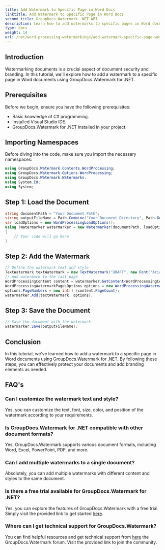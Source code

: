 ```yaml
---
title: Add Watermark to Specific Page in Word Docs
linktitle: Add Watermark to Specific Page in Word Docs
second_title: GroupDocs.Watermark .NET API
description: Learn how to add watermarks to specific pages in Word documents using GroupDocs.Watermark for .NET. Protect your content effortlessly.
type: docs
weight: 14
url: /net/word-processing-watermarkings/add-watermark-specific-page-word-docs/
---
```

## Introduction
Watermarking documents is a crucial aspect of document security and branding. In this tutorial, we'll explore how to add a watermark to a specific page in Word documents using GroupDocs.Watermark for .NET.
## Prerequisites
Before we begin, ensure you have the following prerequisites:
- Basic knowledge of C# programming.
- Installed Visual Studio IDE.
- GroupDocs.Watermark for .NET installed in your project.

## Importing Namespaces
Before diving into the code, make sure you import the necessary namespaces:
```csharp
using GroupDocs.Watermark.Contents.WordProcessing;
using GroupDocs.Watermark.Options.WordProcessing;
using GroupDocs.Watermark.Watermarks;
using System.IO;
using System;
```
## Step 1: Load the Document
```csharp
string documentPath = "Your Document Path";
string outputFileName = Path.Combine("Your Document Directory", Path.GetFileName(documentPath));
var loadOptions = new WordProcessingLoadOptions();
using (Watermarker watermarker = new Watermarker(documentPath, loadOptions))
{
    // Your code will go here
}
```
## Step 2: Add the Watermark
```csharp
// Define the watermark text and style
TextWatermark textWatermark = new TextWatermark("DRAFT", new Font("Arial", 42));
// Add watermark to the last page
WordProcessingContent content = watermarker.GetContent<WordProcessingContent>();
WordProcessingWatermarkPagesOptions options = new WordProcessingWatermarkPagesOptions();
options.PageNumbers = new int[] {content.PageCount};
watermarker.Add(textWatermark, options);
```
## Step 3: Save the Document
```csharp
// Save the document with the watermark
watermarker.Save(outputFileName);
```

## Conclusion
In this tutorial, we've learned how to add a watermark to a specific page in Word documents using GroupDocs.Watermark for .NET. By following these steps, you can effectively protect your documents and add branding elements as needed.
## FAQ's
### Can I customize the watermark text and style?
Yes, you can customize the text, font, size, color, and position of the watermark according to your requirements.
### Is GroupDocs.Watermark for .NET compatible with other document formats?
Yes, GroupDocs.Watermark supports various document formats, including Word, Excel, PowerPoint, PDF, and more.
### Can I add multiple watermarks to a single document?
Absolutely, you can add multiple watermarks with different content and styles to the same document.
### Is there a free trial available for GroupDocs.Watermark for .NET?
Yes, you can explore the features of GroupDocs.Watermark with a free trial. Simply visit the provided link to get started [here](https://releases.groupdocs.com/).
### Where can I get technical support for GroupDocs.Watermark?
You can find helpful resources and get technical support from [here](https://forum.groupdocs.com/c/watermark/19) the GroupDocs.Watermark forum. Visit the provided link to join the community.
